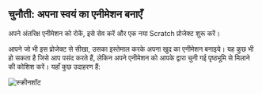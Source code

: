## चुनौती: अपना स्वयं का एनीमेशन बनाएँ

अपने अंतरिक्ष एनीमेशन को रोकें, इसे सेव करें और एक नया Scratch प्रोजेक्ट शुरू करें।

आपने जो भी इस प्रोजेक्ट से सीखा, उसका इस्तेमाल करके अपना खुद का एनीमेशन बनाइये। यह कुछ भी हो सकता है जिसे आप पसंद करते हैं, लेकिन अपने एनीमेशन को आपके द्वारा चुनी गई पृष्ठभूमि से मिलाने की कोशिश करें। यहाँ कुछ उदाहरण हैं:

![स्क्रीनशॉट](images/space-egs.png)